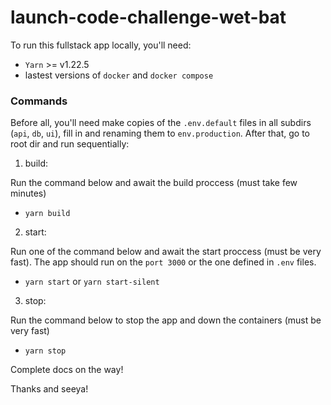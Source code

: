 # launch-code-challenge-wet-bat

To run this fullstack app locally, you'll need:
 - `Yarn` >= v1.22.5
 - lastest versions of `docker` and `docker compose`

### Commands

Before all, you'll need make copies of the `.env.default` files in all subdirs (`api`, `db`, `ui`), fill in and renaming them to `env.production`. After that, go to root dir and run sequentially:

1. build:

Run the command below and await the build proccess (must take few minutes)
   - `yarn build`

2. start:

Run one of the command below and await the start proccess (must be very fast). The app should run on the `port 3000` or the one defined in `.env` files.
   - `yarn start` or `yarn start-silent`

3. stop:

Run the command below to stop the app and down the containers (must be very fast)
   - `yarn stop`

Complete docs on the way!

Thanks and seeya!
